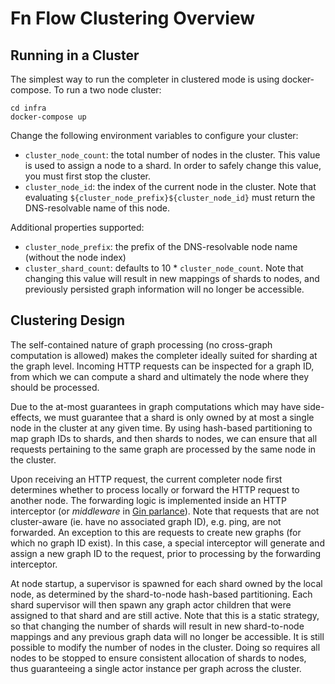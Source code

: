 # Fn Flow Clustering Overview

## Running in a Cluster

The simplest way to run the completer in clustered mode is using docker-compose. To run a two node cluster:

```
cd infra
docker-compose up
```

Change the following environment variables to configure your cluster:

- `cluster_node_count`: the total number of nodes in the cluster. This value is used to assign a node to a shard. In order to safely change this value, you must first stop the cluster.
- `cluster_node_id`: the index of the current node in the cluster. Note that evaluating `${cluster_node_prefix}${cluster_node_id}` must return the DNS-resolvable name of this node.

Additional properties supported:

- `cluster_node_prefix`: the prefix of the DNS-resolvable node name (without the node index)
- `cluster_shard_count`: defaults to 10 * `cluster_node_count`. Note that changing this value will result in new mappings of shards to nodes, and previously persisted graph information will no longer be accessible.


## Clustering Design

The self-contained nature of graph processing (no cross-graph computation is allowed) makes the completer ideally suited for sharding at the graph level. Incoming HTTP requests can be inspected for a graph ID, from which we can compute a shard and ultimately the node where they should be processed. 

Due to the at-most guarantees in graph computations which may have side-effects, we must guarantee that a shard is only owned by at most a single node in the cluster at any given time. By using hash-based partitioning to map graph IDs to shards, and then shards to nodes, we can ensure that all requests pertaining to the same graph are processed by the same node in the cluster. 

Upon receiving an HTTP request, the current completer node first determines whether to process locally or forward the HTTP request to another node. The forwarding logic is implemented inside an HTTP interceptor (or _middleware_ in [Gin parlance](https://github.com/gin-gonic/gin)). Note that requests that are not cluster-aware (ie. have no associated graph ID), e.g. ping, are not forwarded. An exception to this are requests to create new graphs (for which no graph ID exist). In this case, a special interceptor will generate and assign a new graph ID to the request, prior to processing by the forwarding interceptor.

At node startup, a supervisor is spawned for each shard owned by the local node, as determined by the shard-to-node hash-based partitioning. Each shard supervisor will then spawn any graph actor children that were assigned to that shard and are still active. Note that this is a static strategy, so that changing the number of shards will result in new shard-to-node mappings and any previous graph data will no longer be accessible. It is still possible to modify the number of nodes in the cluster. Doing so requires all nodes to be stopped to ensure consistent allocation of shards to nodes, thus guaranteeing a single actor instance per graph across the cluster.